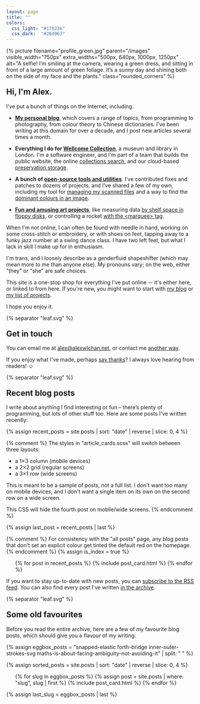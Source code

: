 ```yaml
---
layout: page
title: ""
colors:
  css_light: "#17823e"
  css_dark:  "#26d967"
---
```


<style>
  h2 {
    margin-top: 1em;
  }

  @media screen and (min-width: 750px) {
    img.rounded_corners {
      border-radius: 10px;
    }
  }

  svg[role="separator"] {
    display: block;
  }
</style>

<p class="fullwidth_img">
  {%
    picture
    filename="profile_green.jpg"
    parent="/images"
    visible_width="750px"
    extra_widths="500px, 640px, 1000px, 1250px"
    alt="A selfie! I’m smiling at the camera, wearing a green dress, and sitting in front of a large amount of green foliage. It’s a sunny day and shining both on the side of my face and the plants."
    class="rounded_corners"
  %}
</p>

## Hi, I'm Alex.

I've put a bunch of things on the Internet, including:

*   [**My personal blog**](/all-posts/), which covers a range of topics, from programming to photography, from colour theory to Chinese dictionaries.
    I've been writing at this domain for over a decade, and I post new articles several times a month.

*   **Everything I do for [Wellcome Collection](/projects/#wellcome-collection)**, a museum and library in London.
    I'm a software engineer, and I'm part of a team that builds the public website, the online [collections search][search], and our cloud-based [preservation storage][storage].

*   **A bunch of [open-source tools and utilities][oss]**.
    I've contributed fixes and patches to dozens of projects, and I've shared a few of my own, including my tool for [managing my scanned files](https://github.com/alexwlchan/docstore) and a way to find the [dominant colours in an image](https://github.com/alexwlchan/dominant_colours).

*   [**Fun and amusing art projects**][fun_stuff], like measuring data [by shelf space in floppy disks](https://howlongismydata.glitch.me/), or controlling a rocket [with the &lt;marquee&gt; tag](https://marquee-rocket.glitch.me/).

When I'm not online, I can often be found with needle in hand, working on some cross-stitch or embroidery, or with shoes on feet, tapping away to a funky jazz number at a swing dance class.
I have two left feet, but what I lack in skill I make up for in enthusiasm.

I'm trans, and I loosely describe as a genderfluid shapeshifter (which may mean more to me than anyone else).
My pronouns vary; on the web, either "they" or "she" are safe choices.

This site is a one-stop shop for everything I've put online -- it's either here, or linked to from here.
If you're new, you might want to start with [my blog](/all-posts/) or [my list of projects](/projects/).

I hope you enjoy it.

[search]: https://stacks.wellcomecollection.org/building-our-new-unified-collections-search-ed399c412b01
[storage]: https://stacks.wellcomecollection.org/building-wellcome-collections-new-archival-storage-service-3f68ff21927e
[oss]: /projects/#personal-tools
[fun_stuff]: /projects/#fun-stuff



  {% separator "leaf.svg" %}



<h2 id="contact">Get in touch</h2>

You can email me at <a href="mailto:alex@alexwlchan.net" aria-label="alex at alex w l chan dot net" aria-braillelabel="alex@alexwlchan.net">alex@alexwlchan.net</a>, or contact me [another way](/contact/).

If you enjoy what I've made, perhaps [say thanks](/say-thanks/)?
I always love hearing from readers! ☺️


  {% separator "leaf.svg" %}


## Recent blog posts

I write about anything I find interesting or fun – there’s plenty of programming, but lots of other stuff too.
Here are some posts I've written recently:

{% assign recent_posts = site.posts | sort: "date" | reverse | slice: 0, 4 %}

{% comment %}
  The styles in "article_cards.scss" will switch between three layouts:

  *   a 1×3 column (mobile devices)
  *   a 2×2 grid (regular screens)
  *   a 3×1 row (wide screens)

  This is meant to be a sample of posts, not a full list.  I don't want
  too many on mobile devices, and I don't want a single item on its own
  on the second row on a wide screen.

  This CSS will hide the fourth post on mobile/wide screens.
{% endcomment %}

{% assign last_post = recent_posts | last %}

<style>
  @media screen and (max-width: 500px) {
    #post-{{ last_post.slug }} {
      display: none;
    }
  }

  @media screen and (min-width: 1000px) {
    #post-{{ last_post.slug }} {
      display: none;
    }
  }
</style>

{% comment %}
  For consistency with the "all posts" page, any blog posts that don't
  set an explicit colour get tinted the default red on the homepage.
{% endcomment %}
{% assign is_index = true %}

<ul class="post_cards">
{% for post in recent_posts %}
  {% include post_card.html %}
{% endfor %}
</ul>

If you want to stay up-to-date with new posts, you can [subscribe to the RSS feed](/atom.xml).
You can also find every post I've written [in the archive](/all-posts/).



  {% separator "leaf.svg" %}



## Some old favourites

Before you read the entire archive, here are a few of my favourite blog posts, which should give you a flavour of my writing:

{% assign eggbox_posts = "snapped-elastic forth-bridge inner-outer-strokes-svg maths-is-about-facing-ambiguity-not-avoiding-it" | split: " " %}

{% assign sorted_posts = site.posts | sort: "date" | reverse | slice: 0, 4 %}

<!-- Hi Danny -->

<ul id="eggbox" class="post_cards">
{% for slug in eggbox_posts %}
  {% assign post = site.posts | where: "slug", slug | first %}
  {% include post_card.html %}
{% endfor %}
</ul>

{% assign last_slug = eggbox_posts | last %}

<style>
  @media screen and (max-width: 500px) {
    #post-{{ last_slug }} {
      display: none;
    }
  }

  @media screen and (min-width: 1000px) {
    #post-{{ last_slug }} {
      display: none;
    }
  }
</style>
